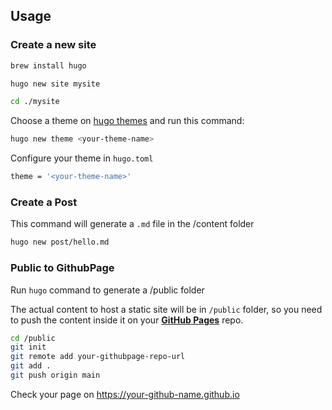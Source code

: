 ## Usage

### Create a new site

```sh
brew install hugo
```

```sh
hugo new site mysite
```

```sh
cd ./mysite
```

Choose a theme on [hugo themes](https://themes.gohugo.io/) and run this command:

```sh
hugo new theme <your-theme-name>
```

Configure your theme in ```hugo.toml```

```sh
theme = '<your-theme-name>'
```

### Create a Post

This command will generate a ```.md``` file in the /content folder

```sh
hugo new post/hello.md
```

### Public to GithubPage

Run ```hugo``` command to generate a /public folder

The actual content to host a static site will be in ```/public``` folder, so you need to push the content inside it on your [**GitHub Pages**](https://pages.github.com/) repo.

```sh
cd /public
git init
git remote add your-githubpage-repo-url
git add .
git push origin main
```

Check your page on https://your-github-name.github.io
